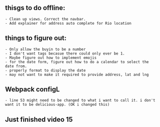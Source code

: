 ## thisgs to do offline:
    - Clean up views. Correct the navbar.
    - Add explainer for address auto complete for Rio location


## things to figure out:
    - Only allow the buyin to be a number
    - I don't want tags becasue there could only ever be 1.
    - Maybe figure out how to implement emojis
    - for the date form, figure out how to do a calendar to select the date from.
    - properly format to display the date
    - may not want to make it required to provide address, lat and lng


## Webpack configL
    - line 53 might need to be changed to what i want to call it. i don't want it to be delicious-app. (OK i changed this)

## Just finished video 15    